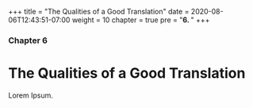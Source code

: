 +++
title = "The Qualities of a Good Translation"
date = 2020-08-06T12:43:51-07:00
weight = 10
chapter = true
pre = "<b>6. </b>"
+++

### Chapter 6

# The Qualities of a Good Translation

Lorem Ipsum.